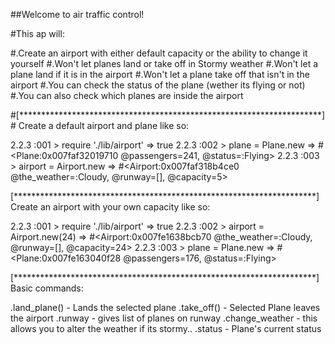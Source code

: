 
##Welcome to air traffic control!

#This ap will:

 #.Create an airport with either default capacity or
    the ability to change it yourself
 #.Won't let planes land or take off in Stormy weather
 #.Won't let a plane land if it is in the airport
 #.Won't let a plane take off that isn't in the airport
 #.You can check the status of the plane (wether its flying or not)
 #.You can also check which planes are inside the airport


#[*********************************************************************]
    # Create a default airport and plane like so:

2.2.3 :001 > require './lib/airport'
 => true
2.2.3 :002 > plane = Plane.new
 => #<Plane:0x007faf32019710 @passengers=241, @status=:Flying>
2.2.3 :003 > airport = Airport.new
 => #<Airport:0x007faf318b4ce0 @the_weather=:Cloudy, @runway=[], @capacity=5>

[*********************************************************************]
        Create an airport with your own capacity like so:

2.2.3 :001 > require './lib/airport'
 => true
2.2.3 :002 > airport = Airport.new(24)
 => #<Airport:0x007fe1638bcb70 @the_weather=:Cloudy, @runway=[], @capacity=24>
2.2.3 :003 > plane = Plane.new
 => #<Plane:0x007fe163040f28 @passengers=176, @status=:Flying>

[*********************************************************************]
                    Basic commands:

<airport>.land_plane(<plane>) - Lands the selected plane
<airport>.take_off(<plane>) - Selected Plane leaves the airport
<airport>.runway - gives list of planes on runway
<airport>.change_weather - this allows you to alter the weather if its stormy..
<plane>.status - Plane's current status

